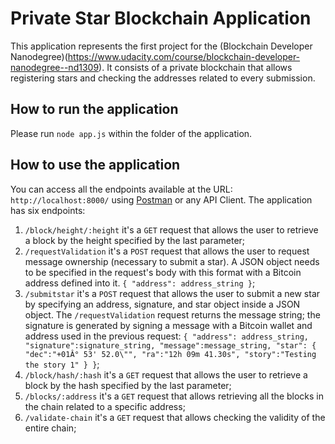 # Private Star Blockchain Application
This application represents the first project for the (Blockchain Developer Nanodegree)(https://www.udacity.com/course/blockchain-developer-nanodegree--nd1309). It consists of a private blockchain that allows registering stars and checking the addresses related to every submission.
## How to run the application

Please run `node app.js` within the folder of the application.

## How to use the application

You can access all the endpoints available at the URL: `http://localhost:8000/` using [Postman](https://www.postman.com/downloads/) or any API Client.
The application has six endpoints:

1. `/block/height/:height` it's a `GET` request that allows the user to retrieve a block by the height specified by the last parameter;
2. `/requestValidation` it's a `POST` request that allows the user to request message ownership (necessary to submit a star). A JSON object needs to be specified in the request's body with this format with a Bitcoin address defined into it. ``` {
    "address": address_string
} ```;
3. `/submitstar` it's a `POST` request that allows the user to submit a new star by specifying an address, signature, and star object inside a JSON object. The `/requestValidation` request returns the message string; the signature is generated by signing a message with a Bitcoin wallet and address used in the previous request: ```{
    "address": address_string,
    "signature":signature_string,
    "message":message_string,
    "star": {
        "dec":"+01Â° 53' 52.0\"",
        "ra":"12h 09m 41.30s",
        "story":"Testing the story 1"
    }
}```;
4. `/block/hash/:hash` it's a `GET` request that allows the user to retrieve a block by the hash specified by the last parameter;
5. `/blocks/:address` it's a `GET` request that allows retrieving all the blocks in the chain related to a specific address;
6. `/validate-chain` it's a `GET` request that allows checking the validity of the entire chain;